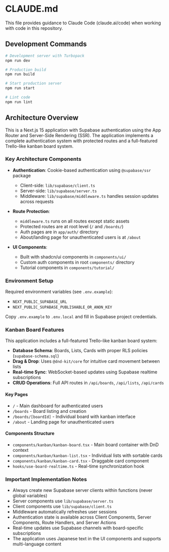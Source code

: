 # CLAUDE.md

This file provides guidance to Claude Code (claude.ai/code) when working with code in this repository.

## Development Commands

```bash
# Development server with Turbopack
npm run dev

# Production build
npm run build

# Start production server
npm run start

# Lint code
npm run lint
```

## Architecture Overview

This is a Next.js 15 application with Supabase authentication using the App Router and Server-Side Rendering (SSR). The application implements a complete authentication system with protected routes and a full-featured Trello-like kanban board system.

### Key Architecture Components

- **Authentication**: Cookie-based authentication using `@supabase/ssr` package
  - Client-side: `lib/supabase/client.ts` 
  - Server-side: `lib/supabase/server.ts`
  - Middleware: `lib/supabase/middleware.ts` handles session updates across requests

- **Route Protection**: 
  - `middleware.ts` runs on all routes except static assets
  - Protected routes are at root level (`/` and `/boards/`)
  - Auth pages are in `app/auth/` directory
  - About/landing page for unauthenticated users is at `/about`

- **UI Components**: 
  - Built with shadcn/ui components in `components/ui/`
  - Custom auth components in root `components/` directory
  - Tutorial components in `components/tutorial/`

### Environment Setup

Required environment variables (see `.env.example`):
- `NEXT_PUBLIC_SUPABASE_URL`
- `NEXT_PUBLIC_SUPABASE_PUBLISHABLE_OR_ANON_KEY`

Copy `.env.example` to `.env.local` and fill in Supabase project credentials.

### Kanban Board Features

This application includes a full-featured Trello-like kanban board system:

- **Database Schema**: Boards, Lists, Cards with proper RLS policies (`supabase-schema.sql`)
- **Drag & Drop**: Uses `@dnd-kit/core` for intuitive card movement between lists
- **Real-time Sync**: WebSocket-based updates using Supabase realtime subscriptions
- **CRUD Operations**: Full API routes in `/api/boards`, `/api/lists`, `/api/cards`

#### Key Pages
- `/` - Main dashboard for authenticated users
- `/boards` - Board listing and creation
- `/boards/[boardId]` - Individual board with kanban interface
- `/about` - Landing page for unauthenticated users

#### Components Structure
- `components/kanban/kanban-board.tsx` - Main board container with DnD context
- `components/kanban/kanban-list.tsx` - Individual lists with sortable cards
- `components/kanban/kanban-card.tsx` - Draggable card component
- `hooks/use-board-realtime.ts` - Real-time synchronization hook

### Important Implementation Notes

- Always create new Supabase server clients within functions (never global variables)
- Server components use `lib/supabase/server.ts`
- Client components use `lib/supabase/client.ts`
- Middleware automatically refreshes user sessions
- Authentication state is available across Client Components, Server Components, Route Handlers, and Server Actions
- Real-time updates use Supabase channels with board-specific subscriptions
- The application uses Japanese text in the UI components and supports multi-language content